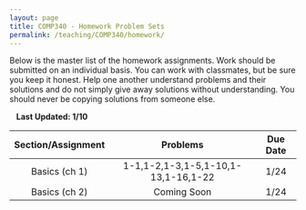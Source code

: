 ```yaml
---
layout: page
title: COMP340 - Homework Problem Sets
permalink: /teaching/COMP340/homework/
---
```


Below is the master list of the homework assignments. Work should be submitted
on an individual basis. You can work with classmates, but be sure you keep it honest. Help one another
understand problems and their solutions and do not simply give away solutions
without understanding. You should never be copying solutions from someone else.

&nbsp;&nbsp;&nbsp;**Last Updated: 1/10**

| Section/Assignment | | Problems | | Due Date |
|:----: | :----: | :----: | :----: | :----: |
| Basics (ch 1)| | 1-1,1-2,1-3,1-5,1-10,1-13,1-16,1-22  | |  1/24   |
| Basics (ch 2)| | Coming Soon  | |  1/24   |
